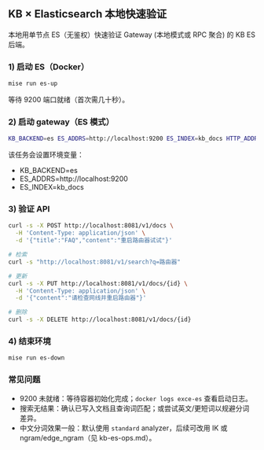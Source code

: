 ## KB × Elasticsearch 本地快速验证

本地用单节点 ES（无鉴权）快速验证 Gateway (本地模式或 RPC 聚合) 的 KB ES 后端。

### 1) 启动 ES（Docker）

```sh
mise run es-up
```

等待 9200 端口就绪（首次需几十秒）。

### 2) 启动 gateway（ES 模式）

```sh
KB_BACKEND=es ES_ADDRS=http://localhost:9200 ES_INDEX=kb_docs HTTP_ADDR=:8081 go run ./services/gateway
```

该任务会设置环境变量：
- KB_BACKEND=es
- ES_ADDRS=http://localhost:9200
- ES_INDEX=kb_docs

### 3) 验证 API

```sh
curl -s -X POST http://localhost:8081/v1/docs \
  -H 'Content-Type: application/json' \
  -d '{"title":"FAQ","content":"重启路由器试试"}'

# 检索
curl -s "http://localhost:8081/v1/search?q=路由器"

# 更新
curl -s -X PUT http://localhost:8081/v1/docs/{id} \
  -H 'Content-Type: application/json' \
  -d '{"content":"请检查网线并重启路由器"}'

# 删除
curl -s -X DELETE http://localhost:8081/v1/docs/{id}
```

### 4) 结束环境

```sh
mise run es-down
```

### 常见问题
- 9200 未就绪：等待容器初始化完成；`docker logs exce-es` 查看启动日志。
- 搜索无结果：确认已写入文档且查询词匹配；或尝试英文/更短词以规避分词差异。
- 中文分词效果一般：默认使用 `standard` analyzer，后续可改用 IK 或 ngram/edge_ngram（见 kb-es-ops.md）。
